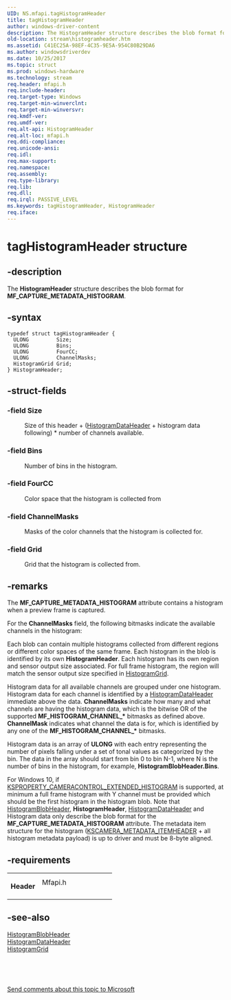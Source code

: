 ```yaml
---
UID: NS.mfapi.tagHistogramHeader
title: tagHistogramHeader
author: windows-driver-content
description: The HistogramHeader structure describes the blob format for MF_CAPTURE_METADATA_HISTOGRAM.
old-location: stream\histogramheader.htm
ms.assetid: C41EC25A-98EF-4C35-9E5A-954C80B29DA6
ms.author: windowsdriverdev
ms.date: 10/25/2017
ms.topic: struct
ms.prod: windows-hardware
ms.technology: stream
req.header: mfapi.h
req.include-header: 
req.target-type: Windows
req.target-min-winverclnt: 
req.target-min-winversvr: 
req.kmdf-ver: 
req.umdf-ver: 
req.alt-api: HistogramHeader
req.alt-loc: mfapi.h
req.ddi-compliance: 
req.unicode-ansi: 
req.idl: 
req.max-support: 
req.namespace: 
req.assembly: 
req.type-library: 
req.lib: 
req.dll: 
req.irql: PASSIVE_LEVEL
ms.keywords: tagHistogramHeader, HistogramHeader
req.iface: 
---
```


# tagHistogramHeader structure



## -description
<p>The <b>HistogramHeader</b>  structure describes the blob format for <b>MF_CAPTURE_METADATA_HISTOGRAM</b>.</p>


## -syntax

````
typedef struct tagHistogramHeader {
  ULONG         Size;
  ULONG         Bins;
  ULONG         FourCC;
  ULONG         ChannelMasks;
  HistogramGrid Grid;
} HistogramHeader;
````


## -struct-fields
<dl>

### -field <b>Size</b>

<dd>
<p>Size of this header + (<a href="https://msdn.microsoft.com/library/windows/hardware/dn927647">HistogramDataHeader</a> + histogram data following) * number of channels available.</p>
</dd>

### -field <b>Bins</b>

<dd>
<p>Number of bins in the histogram.</p>
</dd>

### -field <b>FourCC</b>

<dd>
<p>Color space that the histogram is collected from</p>
</dd>

### -field <b>ChannelMasks</b>

<dd>
<p>Masks of the color channels that the histogram is collected for.</p>
</dd>

### -field <b>Grid</b>

<dd>
<p>Grid that the histogram is collected from.</p>
</dd>
</dl>

## -remarks
<p>The <b>MF_CAPTURE_METADATA_HISTOGRAM</b> attribute contains a  histogram when a preview frame is captured.</p>

<p>For the <b>ChannelMasks</b> field, the following bitmasks indicate the available channels in the histogram:</p>

<p>Each blob can contain multiple histograms collected from different regions or different color spaces of the same frame. Each histogram in the blob is identified by its own <b>HistogramHeader</b>. Each histogram has its own region and sensor output size associated. For full frame histogram, the region will match the sensor output size specified in <a href="https://msdn.microsoft.com/library/windows/hardware/dn927648">HistogramGrid</a>.</p>

<p>Histogram data for all available channels are grouped under one histogram. Histogram data for each channel is identified by a <a href="https://msdn.microsoft.com/library/windows/hardware/dn927647">HistogramDataHeader</a> immediate above the data. <b>ChannelMasks</b> indicate how many and what channels are having the histogram data, which is the bitwise OR of the supported <b>MF_HISTOGRAM_CHANNEL_*</b> bitmasks as defined above. <b>ChannelMask</b> indicates what channel the data is for, which is identified by any one of the <b>MF_HISTOGRAM_CHANNEL_*</b> bitmasks.</p>

<p>Histogram data is an array of <b>ULONG</b> with each entry representing the number of pixels falling under a set of tonal values as categorized by the bin.  The data in the array should start from bin 0 to bin N-1, where N is the number of bins in the histogram, for example, <b>HistogramBlobHeader.Bins</b>.</p>

<p>For Windows 10, if <a href="https://msdn.microsoft.com/library/windows/hardware/dn917945">KSPROPERTY_CAMERACONTROL_EXTENDED_HISTOGRAM</a> is supported, at minimum a full frame histogram with Y channel must be provided which should be the first histogram in the histogram blob.
Note that <a href="https://msdn.microsoft.com/library/windows/hardware/dn927646">HistogramBlobHeader</a>, <b>HistogramHeader</b>, <a href="https://msdn.microsoft.com/library/windows/hardware/dn927647">HistogramDataHeader</a> and Histogram data only describe the blob format for the <b>MF_CAPTURE_METADATA_HISTOGRAM</b> attribute.  The metadata item structure for the histogram (<a href="https://msdn.microsoft.com/library/windows/hardware/dn925184">KSCAMERA_METADATA_ITEMHEADER</a> + all histogram metadata payload) is up to driver and must be 8-byte aligned.</p>

## -requirements
<table>
<tr>
<th width="30%">
<p>Header</p>
</th>
<td width="70%">
<dl>
<dt>Mfapi.h</dt>
</dl>
</td>
</tr>
</table>

## -see-also
<dl>
<dt>
<a href="https://msdn.microsoft.com/library/windows/hardware/dn927646">HistogramBlobHeader</a>
</dt>
<dt>
<a href="https://msdn.microsoft.com/library/windows/hardware/dn927647">HistogramDataHeader</a>
</dt>
<dt>
<a href="https://msdn.microsoft.com/library/windows/hardware/dn927648">HistogramGrid</a>
</dt>
</dl>
<p> </p>
<p> </p>
<p><a href="mailto:wsddocfb@microsoft.com?subject=Documentation%20feedback [stream\stream]:%20HistogramHeader structure%20 RELEASE:%20(10/25/2017)&amp;body=%0A%0APRIVACY STATEMENT%0A%0AWe use your feedback to improve the documentation. We don't use your email address for any other purpose, and we'll remove your email address from our system after the issue that you're reporting is fixed. While we're working to fix this issue, we might send you an email message to ask for more info. Later, we might also send you an email message to let you know that we've addressed your feedback.%0A%0AFor more info about Microsoft's privacy policy, see http://privacy.microsoft.com/en-us/default.aspx." title="Send comments about this topic to Microsoft">Send comments about this topic to Microsoft</a></p>
